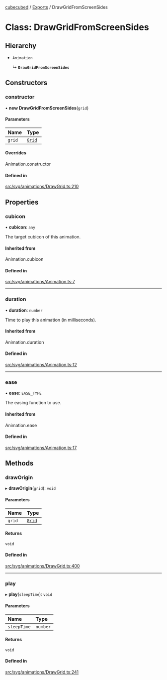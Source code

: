 [cubecubed](/reference/README.md) / [Exports](/reference/modules.md) / DrawGridFromScreenSides

# Class: DrawGridFromScreenSides

## Hierarchy

- `Animation`

  ↳ **`DrawGridFromScreenSides`**

## Constructors

### constructor

• **new DrawGridFromScreenSides**(`grid`)

#### Parameters

| Name | Type |
| :------ | :------ |
| `grid` | [`Grid`](/reference/classes/Grid.md) |

#### Overrides

Animation.constructor

#### Defined in

[src/svg/animations/DrawGrid.ts:210](https://github.com/imaphatduc/cubecubed/blob/1251e31/src/svg/animations/DrawGrid.ts#L210)

## Properties

### cubicon

• **cubicon**: `any`

The target cubicon of this animation.

#### Inherited from

Animation.cubicon

#### Defined in

[src/svg/animations/Animation.ts:7](https://github.com/imaphatduc/cubecubed/blob/1251e31/src/svg/animations/Animation.ts#L7)

___

### duration

• **duration**: `number`

Time to play this animation (in milliseconds).

#### Inherited from

Animation.duration

#### Defined in

[src/svg/animations/Animation.ts:12](https://github.com/imaphatduc/cubecubed/blob/1251e31/src/svg/animations/Animation.ts#L12)

___

### ease

• **ease**: `EASE_TYPE`

The easing function to use.

#### Inherited from

Animation.ease

#### Defined in

[src/svg/animations/Animation.ts:17](https://github.com/imaphatduc/cubecubed/blob/1251e31/src/svg/animations/Animation.ts#L17)

## Methods

### drawOrigin

▸ **drawOrigin**(`grid`): `void`

#### Parameters

| Name | Type |
| :------ | :------ |
| `grid` | [`Grid`](/reference/classes/Grid.md) |

#### Returns

`void`

#### Defined in

[src/svg/animations/DrawGrid.ts:400](https://github.com/imaphatduc/cubecubed/blob/1251e31/src/svg/animations/DrawGrid.ts#L400)

___

### play

▸ **play**(`sleepTime`): `void`

#### Parameters

| Name | Type |
| :------ | :------ |
| `sleepTime` | `number` |

#### Returns

`void`

#### Defined in

[src/svg/animations/DrawGrid.ts:241](https://github.com/imaphatduc/cubecubed/blob/1251e31/src/svg/animations/DrawGrid.ts#L241)
